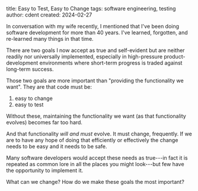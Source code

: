 title: Easy to Test, Easy to Change
tags: software engineering, testing
author: cdent
created: 2024-02-27

In conversation with my wife recently, I mentioned that I've been doing software
development for more than 40 years. I've learned, forgotten, and re-learned
many things in that time.

There are two goals I now accept as true and self-evident but are neither
readily nor universally implemented, especially in high-pressure
product-development environments where short-term progress is traded against
long-term success.

Those two goals are more important than "providing the functionality we want".
They are that code must be:

1. easy to change
2. easy to test

Without these, maintaining the functionality we want (as that functionality
evolves) becomes far too hard.

And that functionality _will and must_ evolve. It must change, frequently. If
we are to have any hope of doing that efficiently or effectively the change
needs to be easy and it needs to be safe.

Many software developers would accept these needs as true---in fact it is
repeated as common lore in all the places you might look---but few have the
opportunity to implement it.

What can we change? How do we make these goals the most important?
